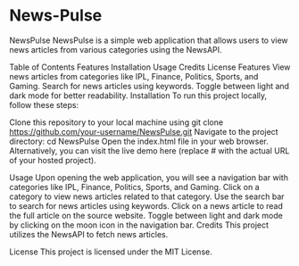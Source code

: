 # News-Pulse

NewsPulse
NewsPulse is a simple web application that allows users to view news articles from various categories using the NewsAPI.

Table of Contents
Features
Installation
Usage
Credits
License
Features
View news articles from categories like IPL, Finance, Politics, Sports, and Gaming.
Search for news articles using keywords.
Toggle between light and dark mode for better readability.
Installation
To run this project locally, follow these steps:

Clone this repository to your local machine using git clone https://github.com/your-username/NewsPulse.git
Navigate to the project directory: cd NewsPulse
Open the index.html file in your web browser.
Alternatively, you can visit the live demo here (replace # with the actual URL of your hosted project).

Usage
Upon opening the web application, you will see a navigation bar with categories like IPL, Finance, Politics, Sports, and Gaming.
Click on a category to view news articles related to that category.
Use the search bar to search for news articles using keywords.
Click on a news article to read the full article on the source website.
Toggle between light and dark mode by clicking on the moon icon in the navigation bar.
Credits
This project utilizes the NewsAPI to fetch news articles.

License
This project is licensed under the MIT License.

